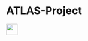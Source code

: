 # ATLAS-Project
<img src="https://user-images.githubusercontent.com/49128397/98511223-41e53800-2219-11eb-9002-091573570a20.png" width="30">
